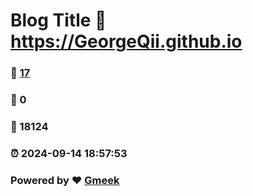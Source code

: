 # Blog Title :link: https://GeorgeQii.github.io 
### :page_facing_up: [17](https://GeorgeQii.github.io/tag.html) 
### :speech_balloon: 0 
### :hibiscus: 18124 
### :alarm_clock: 2024-09-14 18:57:53 
### Powered by :heart: [Gmeek](https://github.com/Meekdai/Gmeek)
